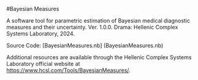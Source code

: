 #Bayesian Measures

A software tool for parametric estimation of Bayesian medical diagnostic measures and their uncertainty. Ver. 1.0.0. Drama: Hellenic Complex Systems Laboratory, 2024.

Source Code: [BayesianMeasures.nb] (BayesianMeasures.nb)

Additional resources are available through the Hellenic Complex Systems Laboratory official website at https://www.hcsl.com/Tools/BayesianMeasures/.